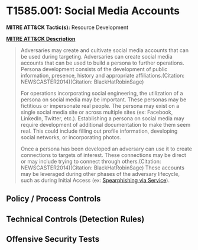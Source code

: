 # T1585.001: Social Media Accounts
**MITRE ATT&CK Tactic(s):** Resource Development

**[MITRE ATT&CK Description](https://attack.mitre.org/techniques/T1585/001)**
<blockquote>Adversaries may create and cultivate social media accounts that can be used during targeting. Adversaries can create social media accounts that can be used to build a persona to further operations. Persona development consists of the development of public information, presence, history and appropriate affiliations.(Citation: NEWSCASTER2014)(Citation: BlackHatRobinSage)

For operations incorporating social engineering, the utilization of a persona on social media may be important. These personas may be fictitious or impersonate real people. The persona may exist on a single social media site or across multiple sites (ex: Facebook, LinkedIn, Twitter, etc.). Establishing a persona  on social media may require development of additional documentation to make them seem real. This could include filling out profile information, developing social networks, or incorporating photos. 

Once a persona has been developed an adversary can use it to create connections to targets of interest. These connections may be direct or may include trying to connect through others.(Citation: NEWSCASTER2014)(Citation: BlackHatRobinSage) These accounts may be leveraged during other phases of the adversary lifecycle, such as during Initial Access (ex: [Spearphishing via Service](https://attack.mitre.org/techniques/T1566/003)).</blockquote>
## Policy / Process Controls
## Technical Controls (Detection Rules)

## Offensive Security Tests
